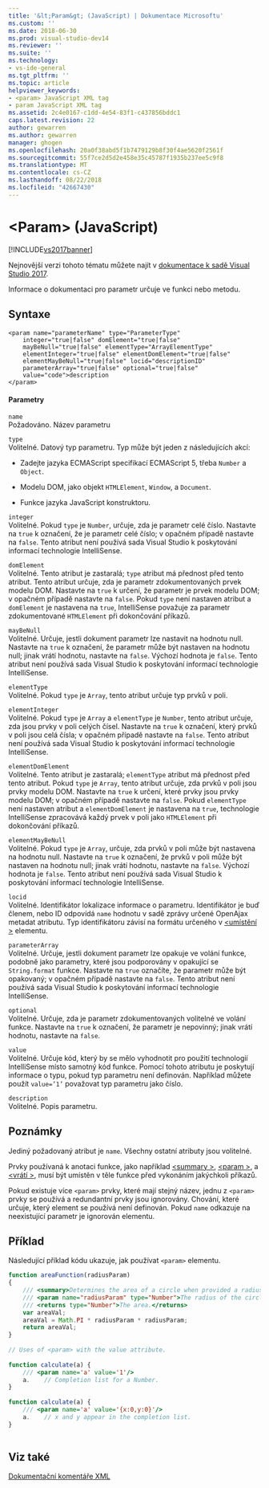 ```yaml
---
title: '&lt;Param&gt; (JavaScript) | Dokumentace Microsoftu'
ms.custom: ''
ms.date: 2018-06-30
ms.prod: visual-studio-dev14
ms.reviewer: ''
ms.suite: ''
ms.technology:
- vs-ide-general
ms.tgt_pltfrm: ''
ms.topic: article
helpviewer_keywords:
- <param> JavaScript XML tag
- param JavaScript XML tag
ms.assetid: 2c4e0167-c1dd-4e54-83f1-c437856bddc1
caps.latest.revision: 22
author: gewarren
ms.author: gewarren
manager: ghogen
ms.openlocfilehash: 20a0f38abd5f1b7479129b8f30f4ae5620f2561f
ms.sourcegitcommit: 55f7ce2d5d2e458e35c45787f1935b237ee5c9f8
ms.translationtype: MT
ms.contentlocale: cs-CZ
ms.lasthandoff: 08/22/2018
ms.locfileid: "42667430"
---
```

# <a name="ltparamgt-javascript"></a>&lt;Param&gt; (JavaScript)
[!INCLUDE[vs2017banner](../includes/vs2017banner.md)]

Nejnovější verzi tohoto tématu můžete najít v [dokumentace k sadě Visual Studio 2017](https://docs.microsoft.com/en-us/visualstudio/).  
  
Informace o dokumentaci pro parametr určuje ve funkci nebo metodu.  
  
## <a name="syntax"></a>Syntaxe  
  
```  
<param name="parameterName" type="ParameterType"  
    integer="true|false" domElement="true|false"  
    mayBeNull="true|false" elementType="ArrayElementType"  
    elementInteger="true|false" elementDomElement="true|false"  
    elementMayBeNull="true|false" locid="descriptionID"  
    parameterArray="true|false" optional="true|false"  
    value="code">description  
</param>  
```  
  
#### <a name="parameters"></a>Parametry  
 `name`  
 Požadováno. Název parametru  
  
 `type`  
 Volitelné. Datový typ parametru. Typ může být jeden z následujících akcí:  
  
-   Zadejte jazyka ECMAScript specifikací ECMAScript 5, třeba `Number` a `Object`.  
  
-   Modelu DOM, jako objekt `HTMLElement`, `Window`, a `Document`.  
  
-   Funkce jazyka JavaScript konstruktoru.  
  
 `integer`  
 Volitelné. Pokud `type` je `Number`, určuje, zda je parametr celé číslo. Nastavte na `true` k označení, že je parametr celé číslo; v opačném případě nastavte na `false`. Tento atribut není používá sada Visual Studio k poskytování informací technologie IntelliSense.  
  
 `domElement`  
 Volitelné. Tento atribut je zastaralá; `type` atribut má přednost před tento atribut. Tento atribut určuje, zda je parametr zdokumentovaných prvek modelu DOM. Nastavte na `true` k určení, že parametr je prvek modelu DOM; v opačném případě nastavte na `false`. Pokud `type` není nastaven atribut a `domElement` je nastavena na `true`, IntelliSense považuje za parametr zdokumentované `HTMLElement` při dokončování příkazů.  
  
 `mayBeNull`  
 Volitelné. Určuje, jestli dokument parametr lze nastavit na hodnotu null. Nastavte na `true` k označení, že parametr může být nastaven na hodnotu null; jinak vrátí hodnotu, nastavte na `false`. Výchozí hodnota je `false`. Tento atribut není používá sada Visual Studio k poskytování informací technologie IntelliSense.  
  
 `elementType`  
 Volitelné. Pokud `type` je `Array`, tento atribut určuje typ prvků v poli.  
  
 `elementInteger`  
 Volitelné. Pokud `type` je `Array` a `elementType` je `Number`, tento atribut určuje, zda jsou prvky v poli celých čísel. Nastavte na `true` k označení, který prvků v poli jsou celá čísla; v opačném případě nastavte na `false`. Tento atribut není používá sada Visual Studio k poskytování informací technologie IntelliSense.  
  
 `elementDomElement`  
 Volitelné. Tento atribut je zastaralá; `elementType` atribut má přednost před tento atribut. Pokud `type` je `Array`, tento atribut určuje, zda prvků v poli jsou prvky modelu DOM. Nastavte na `true` k určení, které prvky jsou prvky modelu DOM; v opačném případě nastavte na `false`. Pokud `elementType` není nastaven atribut a `elementDomElement` je nastavena na `true`, technologie IntelliSense zpracovává každý prvek v poli jako `HTMLElement` při dokončování příkazů.  
  
 `elementMayBeNull`  
 Volitelné. Pokud `type` je `Array`, určuje, zda prvků v poli může být nastavena na hodnotu null. Nastavte na `true` k označení, že prvků v poli může být nastaven na hodnotu null; jinak vrátí hodnotu, nastavte na `false`. Výchozí hodnota je `false`. Tento atribut není používá sada Visual Studio k poskytování informací technologie IntelliSense.  
  
 `locid`  
 Volitelné. Identifikátor lokalizace informace o parametru. Identifikátor je buď členem, nebo ID odpovídá `name` hodnotu v sadě zprávy určené OpenAjax metadat atributu. Typ identifikátoru závisí na formátu určeného v [ \<umístění >](../ide/loc-javascript.md) elementu.  
  
 `parameterArray`  
 Volitelné. Určuje, jestli dokument parametr lze opakuje ve volání funkce, podobně jako parametry, které jsou podporovány v opakující se `String.format` funkce. Nastavte na `true` označíte, že parametr může být opakovaný; v opačném případě nastavte na `false`. Tento atribut není používá sada Visual Studio k poskytování informací technologie IntelliSense.  
  
 `optional`  
 Volitelné. Určuje, zda je parametr zdokumentovaných volitelné ve volání funkce. Nastavte na `true` k označení, že parametr je nepovinný; jinak vrátí hodnotu, nastavte na `false`.  
  
 `value`  
 Volitelné. Určuje kód, který by se mělo vyhodnotit pro použití technologií IntelliSense místo samotný kód funkce. Pomocí tohoto atributu je poskytují informace o typu, pokud typ parametru není definován. Například můžete použít `value=’1’` považovat typ parametru jako číslo.  
  
 `description`  
 Volitelné. Popis parametru.  
  
## <a name="remarks"></a>Poznámky  
 Jediný požadovaný atribut je `name`. Všechny ostatní atributy jsou volitelné.  
  
 Prvky používaná k anotaci funkce, jako například [ \<summary >](../ide/summary-javascript.md), [ \<param >](../ide/param-javascript.md), a [ \<vrátí >](../ide/returns-javascript.md), musí být umístěn v těle funkce před vykonáním jakýchkoli příkazů.  
  
 Pokud existuje více `<param>` prvky, které mají stejný název, jednu z `<param>` prvky se používá a redundantní prvky jsou ignorovány. Chování, které určuje, který element se používá není definován. Pokud `name` odkazuje na neexistující parametr je ignorován elementu.  
  
## <a name="example"></a>Příklad  
 Následující příklad kódu ukazuje, jak používat `<param>` elementu.  
  
```javascript  
function areaFunction(radiusParam)  
{  
    /// <summary>Determines the area of a circle when provided a radius parameter.</summary>  
    /// <param name="radiusParam" type="Number">The radius of the circle.</param>  
    /// <returns type="Number">The area.</returns>  
    var areaVal;  
    areaVal = Math.PI * radiusParam * radiusParam;  
    return areaVal;  
}  
  
// Uses of <param> with the value attribute.  
  
function calculate(a) {  
    /// <param name='a' value='1'/>  
    a.    // Completion list for a Number.  
}  
  
function calculate(a) {  
    /// <param name='a' value='{x:0,y:0}'/>  
    a.    // x and y appear in the completion list.  
}  
  
```  
  
## <a name="see-also"></a>Viz také  
 [Dokumentační komentáře XML](../ide/xml-documentation-comments-javascript.md)



